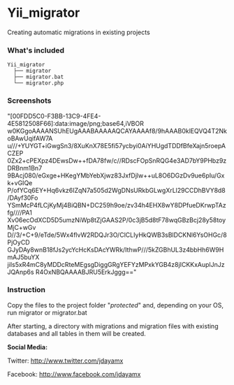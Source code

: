 # Yii_migrator
Creating automatic migrations in existing projects

### What's included
```
Yii_migrator
  ├── migrator
  ├── migrator.bat
  └── migrator.php
```
### Screenshots
"[00FDD5C0-F3BB-13C9-4FE4-4E5812508F66]:data:image/png;base64,iVBOR
w0KGgoAAAANSUhEUgAAABAAAAAQCAYAAAAf8/9hAAAB0klEQVQ4T2NkoBAwUqifAW7A
u///+YUYGT+iGwgSn3/8XuKnX78E5fi57ycbyi0AiYHUgdTDDfBfeXajn5roepACZEP
0Zx2+cPEXpz4DEwsDw++fDA78fw/c//RDscFOpSnRQG4e3AD7bY9PHbz9zDRBnm1Bn7
9BAcj080/eGxge+HKegYMbYebXjwz83JxfDjlw++uL8O6DGzDv9ue6pIu/Gxk+vGIQe
P/ofYCq6EY+Hq6vkz6IZqN7a505d2WgDNsURkbGLwgXrLl29CCDhBVY8d8/DAyf30Fo
YSmMcP4fLCjKyMj4BiQBN+DC259h9oe/zv34h4EHX8wY8DPfueDKrwpTAzfg////PA1
Xv06ecOdXCD5D5umzNiWp8tZjGAAS2P/0c3jB5d8tF78wqGBzBcj28y58toyMjC+wGv
D//3/+C+9/eTde/5Wx4flvW2RDQJr3O/ClCLIyHkQWB3sBlDCKNl6YsOHGc/8PjOyCD
GJyDAy8wnB18fJs2ycYcHcKsDAcYWRk/IthwP///5kZGBhUL3z4bbHh6W9HmAJ5buYX
jiIs5xR4mC8yMDDcRteMEgsgDiggGRgYEFYzMPxkYGB4z8jICKKxAuplJnJzJQAnp6s
R4OxNBQAAAABJRU5ErkJggg=="

### Instruction
Copy the files to the project folder "*protected*" and, depending on your OS, run migrator or migrator.bat

After starting, a directory with migrations and migration files with existing databases and all tables in them will be created. 

**Social Media:**

Twitter: <http://www.twitter.com/jdayamx>

Facebook: <http://www.facebook.com/jdayamx>